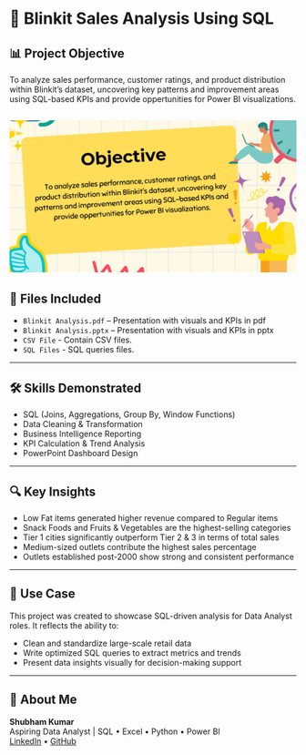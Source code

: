 # 🛒 Blinkit Sales Analysis Using SQL

## 📊 Project Objective

To analyze sales performance, customer ratings, and product distribution within Blinkit’s dataset, uncovering key patterns and improvement areas using SQL-based KPIs and provide oppertunities for Power BI visualizations.

![Alt Text](blinkit_Sales_analysis.png)
---

## 📁 Files Included

- `Blinkit Analysis.pdf` – Presentation with visuals and KPIs in pdf
- `Blinkit Analysis.pptx` – Presentation with visuals and KPIs in pptx
- `CSV File` - Contain CSV files.
- `SQL Files` - SQL queries files.

---

## 🛠️ Skills Demonstrated

- SQL (Joins, Aggregations, Group By, Window Functions)
- Data Cleaning & Transformation
- Business Intelligence Reporting
- KPI Calculation & Trend Analysis
- PowerPoint Dashboard Design

---

## 🔍 Key Insights

- Low Fat items generated higher revenue compared to Regular items
- Snack Foods and Fruits & Vegetables are the highest-selling categories
- Tier 1 cities significantly outperform Tier 2 & 3 in terms of total sales
- Medium-sized outlets contribute the highest sales percentage
- Outlets established post-2000 show strong and consistent performance

---

## 📄 Use Case

This project was created to showcase SQL-driven analysis for Data Analyst roles. It reflects the ability to:
- Clean and standardize large-scale retail data
- Write optimized SQL queries to extract metrics and trends
- Present data insights visually for decision-making support

---

## 👤 About Me

**Shubham Kumar**  
Aspiring Data Analyst | SQL • Excel • Python • Power BI  
[LinkedIn](https://www.linkedin.com/in/shubham-kumar-375410257) • [GitHub](https://github.com/shubhamkumar200328)

